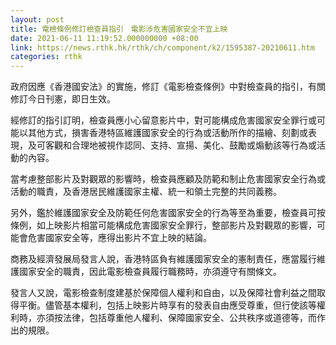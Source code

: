 ```yaml
---
layout: post
title: 電檢條例修訂檢查員指引　電影涉危害國家安全不宜上映
date: 2021-06-11 11:19:52.000000000 +08:00
link: https://news.rthk.hk/rthk/ch/component/k2/1595387-20210611.htm
categories: rthk
---
```


政府因應《香港國安法》的實施，修訂《電影檢查條例》中對檢查員的指引，有關修訂今日刊憲，即日生效。

經修訂的指引訂明，檢查員應小心留意影片中，對可能構成危害國家安全罪行或可能以其他方式，損害香港特區維護國家安全的行為或活動所作的描繪、刻劃或表現，及可客觀和合理地被視作認同、支持、宣揚、美化、鼓勵或煽動該等行為或活動的內容。

當考慮整部影片及對觀眾的影響時，檢查員應顧及防範和制止危害國家安全行為或活動的職責，及香港居民維護國家主權、統一和領土完整的共同義務。

另外，鑑於維護國家安全及防範任何危害國家安全的行為等至為重要，檢查員可按條例，如上映影片相當可能構成危害國家安全罪行，整部影片及對觀眾的影響，可能會危害國家安全等，應得出影片不宜上映的結論。

商務及經濟發展局發言人說，香港特區負有維護國家安全的憲制責任，應當履行維護國家安全的職責，因此電影檢查員履行職務時，亦須遵守有關條文。

發言人又說，電影檢查制度建基於保障個人權利和自由，以及保障社會利益之間取得平衡。儘管基本權利，包括上映影片時享有的發表自由應受尊重，但行使該等權利時，亦須按法律，包括尊重他人權利、保障國家安全、公共秩序或道德等，而作出的規限。
